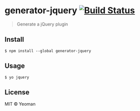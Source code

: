 # generator-jquery [![Build Status](https://travis-ci.org/yeoman/generator-jquery.svg?branch=master)](https://travis-ci.org/yeoman/generator-jquery)

> Generate a jQuery plugin


## Install

```
$ npm install --global generator-jquery
```


## Usage

```
$ yo jquery
```


## License

MIT © Yeoman
